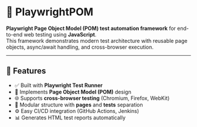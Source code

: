 # 🧪 PlaywrightPOM

**Playwright Page Object Model (POM) test automation framework** for end-to-end web testing using **JavaScript**.  
This framework demonstrates modern test architecture with reusable page objects, async/await handling, and cross-browser execution.

---

## 🚀 Features
- ✅ Built with **Playwright Test Runner**
- 🧩 Implements **Page Object Model (POM)** design
- 🌐 Supports **cross-browser testing** (Chromium, Firefox, WebKit)
- 🧱 Modular structure with **pages** and **tests** separation
- ⚙️ Easy CI/CD integration (GitHub Actions, Jenkins)
- 📊 Generates HTML test reports automatically


